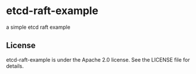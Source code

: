 # etcd-raft-example

a simple etcd raft example

## License

etcd-raft-example is under the Apache 2.0 license. See the LICENSE file for details.
